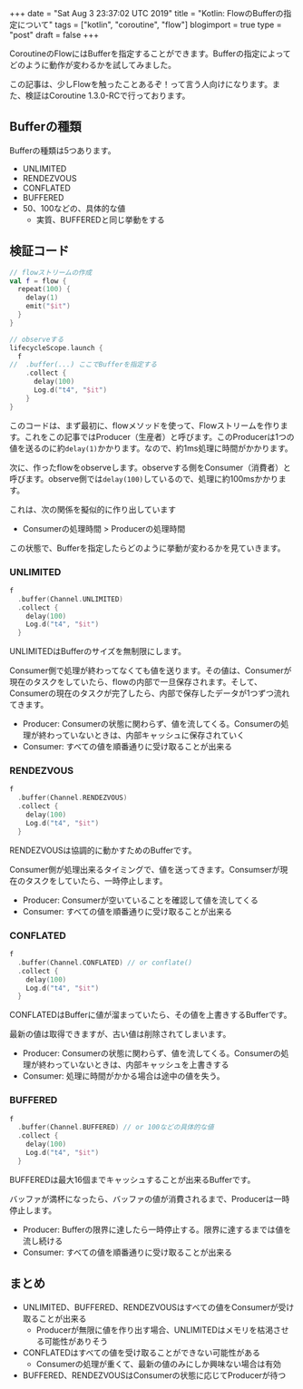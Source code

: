 +++
date = "Sat Aug  3 23:37:02 UTC 2019"
title = "Kotlin: FlowのBufferの指定について"
tags = ["kotlin", "coroutine", "flow"]
blogimport = true
type = "post"
draft = false
+++

CoroutineのFlowにはBufferを指定することができます。Bufferの指定によってどのように動作が変わるかを試してみました。

この記事は、少しFlowを触ったことあるぞ！って言う人向けになります。また、検証はCoroutine 1.3.0-RCで行っております。

## Bufferの種類

Bufferの種類は5つあります。

- UNLIMITED
- RENDEZVOUS
- CONFLATED
- BUFFERED
- 50、100などの、具体的な値
  - 実質、BUFFEREDと同じ挙動をする

## 検証コード

```kotlin
// flowストリームの作成
val f = flow {
  repeat(100) {
    delay(1)
    emit("$it")
  }
}

// observeする
lifecycleScope.launch {
  f
//  .buffer(...) ここでBufferを指定する
    .collect {
      delay(100)
      Log.d("t4", "$it")
    }
}
```

このコードは、まず最初に、flowメソッドを使って、Flowストリームを作ります。これをこの記事ではProducer（生産者）と呼びます。このProducerは1つの値を送るのに約`delay(1)`かかります。なので、約1ms処理に時間がかかります。

次に、作ったflowをobserveします。observeする側をConsumer（消費者）と呼びます。observe側では`delay(100)`しているので、処理に約100msかかります。

これは、次の関係を擬似的に作り出しています

- Consumerの処理時間 > Producerの処理時間

この状態で、Bufferを指定したらどのように挙動が変わるかを見ていきます。

### UNLIMITED

```kotlin
f
  .buffer(Channel.UNLIMITED)
  .collect {
    delay(100)
    Log.d("t4", "$it")
  }
```

UNLIMITEDはBufferのサイズを無制限にします。

Consumer側で処理が終わってなくても値を送ります。その値は、Consumerが現在のタスクをしていたら、flowの内部で一旦保存されます。そして、Consumerの現在のタスクが完了したら、内部で保存したデータが1つずつ流れてきます。

- Producer: Consumerの状態に関わらず、値を流してくる。Consumerの処理が終わっていないときは、内部キャッシュに保存されていく
- Consumer: すべての値を順番通りに受け取ることが出来る

### RENDEZVOUS

```kotlin
f
  .buffer(Channel.RENDEZVOUS)
  .collect {
    delay(100)
    Log.d("t4", "$it")
  }
```

RENDEZVOUSは協調的に動かすためのBufferです。

Consumer側が処理出来るタイミングで、値を送ってきます。Consumserが現在のタスクをしていたら、一時停止します。

- Producer: Consumerが空いていることを確認して値を流してくる
- Consumer: すべての値を順番通りに受け取ることが出来る

### CONFLATED

```kotlin
f
  .buffer(Channel.CONFLATED) // or conflate()
  .collect {
    delay(100)
    Log.d("t4", "$it")
  }
```

CONFLATEDはBufferに値が溜まっていたら、その値を上書きするBufferです。

最新の値は取得できますが、古い値は削除されてしまいます。

- Producer: Consumerの状態に関わらず、値を流してくる。Consumerの処理が終わっていないときは、内部キャッシュを上書きする
- Consumer: 処理に時間がかかる場合は途中の値を失う。

### BUFFERED

```kotlin
f
  .buffer(Channel.BUFFERED) // or 100などの具体的な値
  .collect {
    delay(100)
    Log.d("t4", "$it")
  }
```

BUFFEREDは最大16個までキャッシュすることが出来るBufferです。

バッファが満杯になったら、バッファの値が消費されるまで、Producerは一時停止します。

- Producer: Bufferの限界に達したら一時停止する。限界に達するまでは値を流し続ける
- Consumer: すべての値を順番通りに受け取ることが出来る

## まとめ

- UNLIMITED、BUFFERED、RENDEZVOUSはすべての値をConsumerが受け取ることが出来る
  - Producerが無限に値を作り出す場合、UNLIMITEDはメモリを枯渇させる可能性がありそう
- CONFLATEDはすべての値を受け取ることができない可能性がある
  - Consumerの処理が重くて、最新の値のみにしか興味ない場合は有効
- BUFFERED、RENDEZVOUSはConsumerの状態に応じてProducerが待つ
